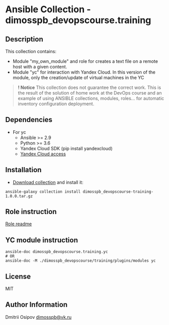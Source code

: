 # Ansible Collection - dimosspb_devopscourse.training
## Description

This collection contains:
- Мodule "my_own_module" and role for creates a text file on a remote host with a given content.
- Module "yc" for interaction with Yandex Cloud. In this version of the module, only the creation/update of virtual machines in the YC

> **! Notice**
This collection does not guarantee the correct work. This is the result of the solution of home work at the DevOps course and an example of using ANSIBLE collections, modules, roles... for automatic inventory configuration deployment.
## Dependencies

- For yc
  - Ansible >= 2.9
  - Python >= 3.6
  - Yandex Cloud SDK (pip install yandexcloud)
  - [Yandex Cloud access](https://yandex.cloud/en/docs/getting-started/)

## Installation

- [Download collection](https://raw.githubusercontent.com/DimOsSpb/my_own_collection/1.1.2/dimosspb_devopscourse-training-1.1.1.tar.gz) and install it:

```shell
ansible-galaxy collection install dimosspb_devopscourse-training-1.0.0.tar.gz
```

## Role instruction

[Role readme](roles/my_own_role/README.md)

## YC module instruction

```shell
ansible-doc dimosspb_devopscourse.training.yc
# OR
ansible-doc -M ./dimosspb_devopscourse/training/plugins/modules yc
```
## License

MIT

## Author Information

Dmitrii Osipov
dimosspb@vk.ru
